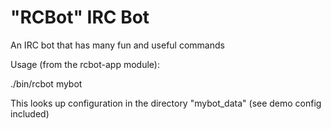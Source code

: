 "RCBot" IRC Bot
===============

An IRC bot that has many fun and useful commands

Usage (from the rcbot-app module):

./bin/rcbot mybot

This looks up configuration in the directory "mybot_data" (see demo config included)

